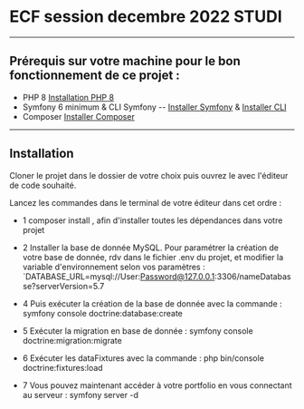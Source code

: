 # ECF session decembre 2022 STUDI 

----

## Prérequis sur votre machine pour le bon fonctionnement de ce projet : 

* PHP 8 [Installation PHP 8](https://www.php.net/manual/fr/install.php)
* Symfony 6 minimum & CLI Symfony -- [Installer Symfony](https://symfony.com/doc/current/setup.html) & [Installer CLI](https://symfony.com/download)
* Composer [Installer Composer](https://getcomposer.org/download/)

----

## Installation

Cloner le projet dans le dossier de votre choix puis ouvrez le avec l'éditeur de code souhaité.

Lancez les commandes dans le terminal de votre éditeur dans cet ordre : 

* 1 composer install , afin d'installer toutes les dépendances dans votre projet

* 2 Installer la base de donnée MySQL. Pour paramétrer la création de votre base de donnée, rdv dans le fichier .env du projet, et modifier la variable d'environnement selon vos paramètres :
`DATABASE_URL=mysql://User:Password@127.0.0.1:3306/nameDatabasse?serverVersion=5.7

* 4 Puis exécuter la création de la base de donnée avec la commande : symfony console doctrine:database:create

* 5 Exécuter la migration en base de donnée : symfony console doctrine:migration:migrate

* 6 Exécuter les dataFixtures avec la commande : php bin/console doctrine:fixtures:load

* 7 Vous pouvez maintenant accéder à votre portfolio en vous connectant au serveur : symfony server -d
